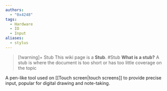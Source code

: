 ```yaml
---
authors: 
  - "0x4248"
tags:
  - Hardware
  - IO
  - Input
aliases:
  - stylus
---
```

> [!warning]+ Stub
> This wiki page is a **Stub**.
> #Stub 
> **What is a stub?**
> A stub is where the document is too short or has too little coverage on the topic

A pen-like tool used on [[Touch screen|touch screens]] to provide precise input, popular for digital drawing and note-taking.
